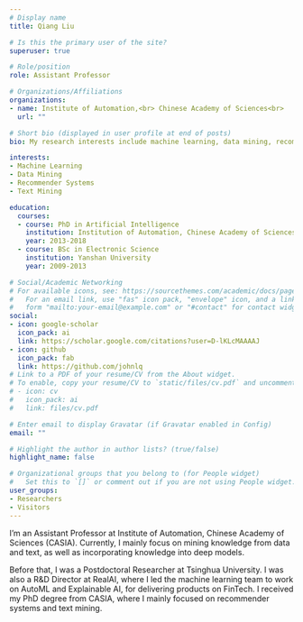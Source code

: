 ```yaml
---
# Display name
title: Qiang Liu

# Is this the primary user of the site?
superuser: true

# Role/position
role: Assistant Professor

# Organizations/Affiliations
organizations:
- name: Institute of Automation,<br> Chinese Academy of Sciences<br>
  url: ""

# Short bio (displayed in user profile at end of posts)
bio: My research interests include machine learning, data mining, recommender systems and AutoML.

interests:
- Machine Learning
- Data Mining
- Recommender Systems
- Text Mining

education:
  courses:
  - course: PhD in Artificial Intelligence
    institution: Institution of Automation, Chinese Academy of Sciences (CASIA)
    year: 2013-2018
  - course: BSc in Electronic Science
    institution: Yanshan University
    year: 2009-2013

# Social/Academic Networking
# For available icons, see: https://sourcethemes.com/academic/docs/page-builder/#icons
#   For an email link, use "fas" icon pack, "envelope" icon, and a link in the
#   form "mailto:your-email@example.com" or "#contact" for contact widget.
social:
- icon: google-scholar
  icon_pack: ai
  link: https://scholar.google.com/citations?user=D-lKLcMAAAAJ
- icon: github
  icon_pack: fab
  link: https://github.com/johnlq
# Link to a PDF of your resume/CV from the About widget.
# To enable, copy your resume/CV to `static/files/cv.pdf` and uncomment the lines below.
# - icon: cv
#   icon_pack: ai
#   link: files/cv.pdf

# Enter email to display Gravatar (if Gravatar enabled in Config)
email: ""

# Highlight the author in author lists? (true/false)
highlight_name: false

# Organizational groups that you belong to (for People widget)
#   Set this to `[]` or comment out if you are not using People widget.
user_groups:
- Researchers
- Visitors
---
```


I’m an Assistant Professor at Institute of Automation, Chinese Academy of Sciences (CASIA). Currently, I mainly focus on mining knowledge from data and text, as well as incorporating knowledge into deep models.

Before that, I was a Postdoctoral Researcher at Tsinghua University. I was also a R&D Director at RealAI, where I led the machine learning team to work on AutoML and Explainable AI, for delivering products on FinTech. I received my PhD degree from CASIA, where I mainly focused on recommender systems and text mining.
